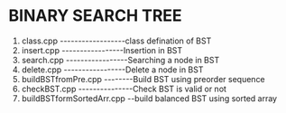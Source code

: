 # BINARY SEARCH TREE

1. class.cpp ------------------class defination of BST
2. insert.cpp -----------------Insertion in BST
3. search.cpp -----------------Searching a node in BST
4. delete.cpp -----------------Delete a node in BST
5. buildBSTfromPre.cpp --------Build BST using preorder sequence
6. checkBST.cpp ---------------Check BST is valid or not
7. buildBSTformSortedArr.cpp --build balanced BST using sorted array
